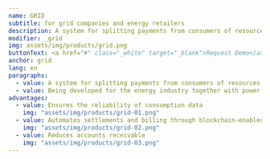 ```yaml
---
name: GRID
subtitle: for grid companies and energy retailers
description: A system for splitting payments from consumers of resources to suppliers based on smart contracts
modifier: _grid
img: assets/img/products/grid.png
buttonText: <a href="#" class="_white" target="_blank">Request Demo</a>
anchor: grid
lang: en
paragraphs:
  - value: A system for splitting payments from consumers of resources to suppliers based on smart contracts.
  - value: Being developed for the energy industry together with power engineering company <a href="http://moselectro.ru/" target="_blank">Moselectro</a>.
advantages:
  - value: Ensures the reliability of consumption data
    img: "assets/img/products/grid-01.png"
  - value: Automates settlements and billing through blockchain-enabled smart contracts
    img: "assets/img/products/grid-02.png"
  - value: Reduces accounts receivable
    img: "assets/img/products/grid-03.png"
---
```

